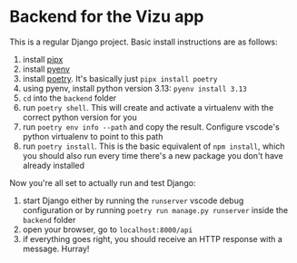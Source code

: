 # Backend for the Vizu app

This is a regular Django project. Basic install instructions are as follows:

1. install [pipx](https://pipx.pypa.io/latest/)
2. install [pyenv](https://github.com/pyenv/pyenv?tab=readme-ov-file#getting-pyenv)
3. install [poetry](https://python-poetry.org/docs/#installation). It's basically just `pipx install poetry`
4. using pyenv, install python version 3.13: `pyenv install 3.13`
5. `cd` into the `backend` folder
6. run `poetry shell`. This will create and activate a virtualenv with the correct python version for you
7. run `poetry env info --path` and copy the result. Configure vscode's python virtualenv to point to this path
8. run `poetry install`. This is the basic equivalent of `npm install`, which you should also run every time there's a new package you don't have already installed

Now you're all set to actually run and test Django:

1. start Django either by running the `runserver` vscode debug configuration or by running `poetry run manage.py runserver` inside the `backend` folder
2. open your browser, go to `localhost:8000/api`
3. if everything goes right, you should receive an HTTP response with a message. Hurray!
